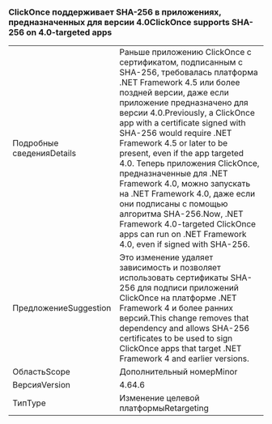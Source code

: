 ### <a name="clickonce-supports-sha-256-on-40-targeted-apps"></a><span data-ttu-id="8aac6-101">ClickOnce поддерживает SHA-256 в приложениях, предназначенных для версии 4.0</span><span class="sxs-lookup"><span data-stu-id="8aac6-101">ClickOnce supports SHA-256 on 4.0-targeted apps</span></span>

|   |   |
|---|---|
|<span data-ttu-id="8aac6-102">Подробные сведения</span><span class="sxs-lookup"><span data-stu-id="8aac6-102">Details</span></span>|<span data-ttu-id="8aac6-103">Раньше приложению ClickOnce с сертификатом, подписанным с SHA-256, требовалась платформа .NET Framework 4.5 или более поздней версии, даже если приложение предназначено для версии 4.0.</span><span class="sxs-lookup"><span data-stu-id="8aac6-103">Previously, a ClickOnce app with a certificate signed with SHA-256 would require .NET Framework 4.5 or later to be present, even if the app targeted 4.0.</span></span> <span data-ttu-id="8aac6-104">Теперь приложения ClickOnce, предназначенные для .NET Framework 4.0, можно запускать на .NET Framework 4.0, даже если они подписаны с помощью алгоритма SHA-256.</span><span class="sxs-lookup"><span data-stu-id="8aac6-104">Now, .NET Framework 4.0-targeted ClickOnce apps can run on .NET Framework 4.0, even if signed with SHA-256.</span></span>|
|<span data-ttu-id="8aac6-105">Предложение</span><span class="sxs-lookup"><span data-stu-id="8aac6-105">Suggestion</span></span>|<span data-ttu-id="8aac6-106">Это изменение удаляет зависимость и позволяет использовать сертификаты SHA-256 для подписи приложений ClickOnce на платформе .NET Framework 4 и более ранних версий.</span><span class="sxs-lookup"><span data-stu-id="8aac6-106">This change removes that dependency and allows SHA-256 certificates to be used to sign ClickOnce apps that target .NET Framework 4 and earlier versions.</span></span>|
|<span data-ttu-id="8aac6-107">Область</span><span class="sxs-lookup"><span data-stu-id="8aac6-107">Scope</span></span>|<span data-ttu-id="8aac6-108">Дополнительный номер</span><span class="sxs-lookup"><span data-stu-id="8aac6-108">Minor</span></span>|
|<span data-ttu-id="8aac6-109">Версия</span><span class="sxs-lookup"><span data-stu-id="8aac6-109">Version</span></span>|<span data-ttu-id="8aac6-110">4.6</span><span class="sxs-lookup"><span data-stu-id="8aac6-110">4.6</span></span>|
|<span data-ttu-id="8aac6-111">Тип</span><span class="sxs-lookup"><span data-stu-id="8aac6-111">Type</span></span>|<span data-ttu-id="8aac6-112">Изменение целевой платформы</span><span class="sxs-lookup"><span data-stu-id="8aac6-112">Retargeting</span></span>|

